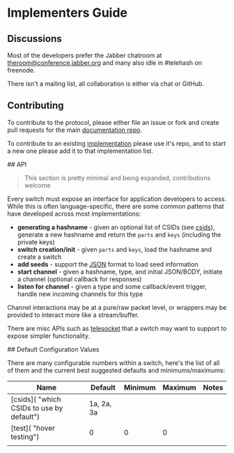 # Implementers Guide

## Discussions

Most of the developers prefer the Jabber chatroom at [theroom@conference.jabber.org](xmpp:theroom@conference.jabber.org) and many also idle in #telehash on freenode.

There isn't a mailing list, all collaboration is either via chat or GitHub.

## Contributing

To contribute to the protocol, please either file an issue or fork and create pull requests for the main [documentation repo](https://github.com/telehash/telehash.org).

To contribute to an existing [implementation](implementations.md) please use it's repo, and to start a new one please add it to that implementation list.

<a name="api" />
## API

> This section is pretty minimal and being expanded, contributions welcome

Every switch must expose an interface for application developers to access.  While this is often language-specific, there are some common patterns that have developed across most implementations:

* **generating a hashname** - given an optional list of CSIDs (see [csids](#defaults)), generate a new hashname and return the `parts` and `keys` (including the private keys)
* **switch creation/init** - given `parts` and `keys`, load the hashname and create a switch
* **add seeds** - support the [JSON](seeds.md) format to load seed information
* **start channel** - given a hashname, type, and initial JSON/BODY, initiate a channel (optional callback for responses)
* **listen for channel** - given a type and some callback/event trigger, handle new incoming channels for this type

Channel interactions may be at a pure/raw packet level, or wrappers may be provided to interact more like a stream/buffer.

There are misc APIs such as [telesocket](ext/telesocket.md) that a switch may want to support to expose simpler functionality.

<a name="defaults" />
## Default Configuration Values

There are many configurable numbers within a switch, here's the list of all of them and the current best suggested defaults and minimums/maximums:

| Name | Default | Minimum | Maximum | Notes
| ---- | ------- | ------- | ------- | -----
| [csids]( "which CSIDs to use by default") |1a, 2a, 3a|||
| [test]( "hover testing") |0|0|0|
|||||
